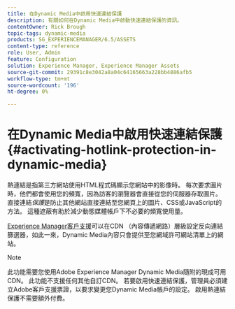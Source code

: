 ```yaml
---
title: 在Dynamic Media中啟用快速連結保護
description: 有關如何在Dynamic Media中啟動快速連結保護的資訊。
contentOwner: Rick Brough
topic-tags: dynamic-media
products: SG_EXPERIENCEMANAGER/6.5/ASSETS
content-type: reference
role: User, Admin
feature: Configuration
solution: Experience Manager, Experience Manager Assets
source-git-commit: 29391c8e3042a8a04c64165663a228bb4886afb5
workflow-type: tm+mt
source-wordcount: '196'
ht-degree: 0%

---
```


# 在Dynamic Media中啟用快速連結保護 {#activating-hotlink-protection-in-dynamic-media}

熱連結是指第三方網站使用HTML程式碼顯示您網站中的影像時。 每次要求圖片時，他們都會使用您的頻寬，因為訪客的瀏覽器會直接從您的伺服器存取圖片。 直接連結&#x200B;*保護*&#x200B;是防止其他網站直接連結至您網頁上的圖片、CSS或JavaScript的方法。 這種遮蔽有助於減少動態媒體帳戶下不必要的頻寬使用量。

[Experience Manager客戶支援](https://experienceleague.adobe.com/?support-solution=Experience+Manager#support)可以在CDN （內容傳遞網路）層級設定反向連結篩選器，如此一來，Dynamic Media內容只會提供至您網域許可網站清單上的網站。

>[!NOTE]
>
>此功能需要您使用Adobe Experience Manager Dynamic Media隨附的現成可用CDN。 此功能不支援任何其他自訂CDN。 若要啟用快速連結保護，管理員必須建立Adobe客戶支援票證，以要求變更您Dynamic Media帳戶的設定。 啟用熱連結保護不需要額外付費。
